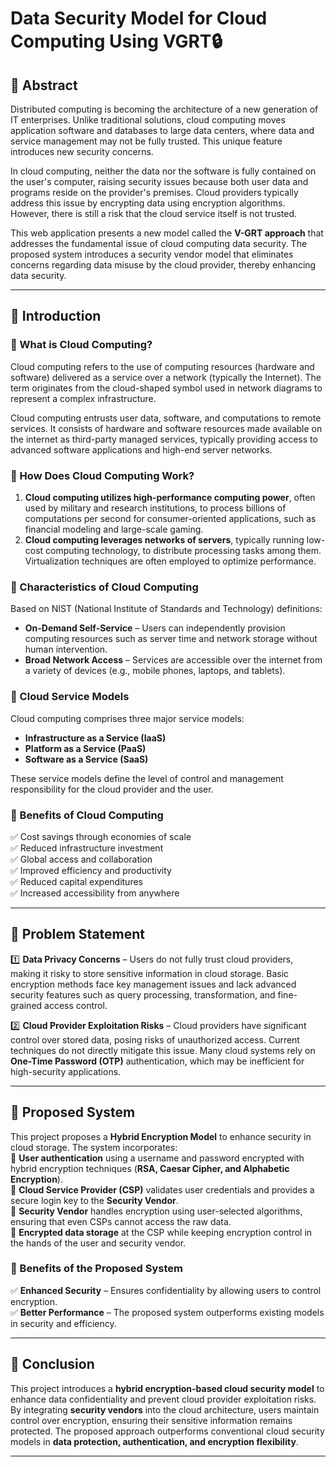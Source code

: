 # Data Security Model for Cloud Computing Using VGRT🔒

## 📌 Abstract  
Distributed computing is becoming the architecture of a new generation of IT enterprises. Unlike traditional solutions, cloud computing moves application software and databases to large data centers, where data and service management may not be fully trusted. This unique feature introduces new security concerns.  

In cloud computing, neither the data nor the software is fully contained on the user's computer, raising security issues because both user data and programs reside on the provider's premises. Cloud providers typically address this issue by encrypting data using encryption algorithms. However, there is still a risk that the cloud service itself is not trusted.  

This web application presents a new model called the **V-GRT approach** that addresses the fundamental issue of cloud computing data security. The proposed system introduces a security vendor model that eliminates concerns regarding data misuse by the cloud provider, thereby enhancing data security.

---

## 📌 Introduction  

### 🔹 What is Cloud Computing?  
Cloud computing refers to the use of computing resources (hardware and software) delivered as a service over a network (typically the Internet). The term originates from the cloud-shaped symbol used in network diagrams to represent a complex infrastructure.  

Cloud computing entrusts user data, software, and computations to remote services. It consists of hardware and software resources made available on the internet as third-party managed services, typically providing access to advanced software applications and high-end server networks.

### 🔹 How Does Cloud Computing Work?  
1. **Cloud computing utilizes high-performance computing power**, often used by military and research institutions, to process billions of computations per second for consumer-oriented applications, such as financial modeling and large-scale gaming.  
2. **Cloud computing leverages networks of servers**, typically running low-cost computing technology, to distribute processing tasks among them. Virtualization techniques are often employed to optimize performance.

### 🔹 Characteristics of Cloud Computing  
Based on NIST (National Institute of Standards and Technology) definitions:  
- **On-Demand Self-Service** – Users can independently provision computing resources such as server time and network storage without human intervention.  
- **Broad Network Access** – Services are accessible over the internet from a variety of devices (e.g., mobile phones, laptops, and tablets).

### 🔹 Cloud Service Models  
Cloud computing comprises three major service models:  
- **Infrastructure as a Service (IaaS)**  
- **Platform as a Service (PaaS)**  
- **Software as a Service (SaaS)**  

These service models define the level of control and management responsibility for the cloud provider and the user.

### 🔹 Benefits of Cloud Computing  
✅ Cost savings through economies of scale  
✅ Reduced infrastructure investment  
✅ Global access and collaboration  
✅ Improved efficiency and productivity  
✅ Reduced capital expenditures  
✅ Increased accessibility from anywhere  

---

## 📌 Problem Statement  

1️⃣ **Data Privacy Concerns** – Users do not fully trust cloud providers, making it risky to store sensitive information in cloud storage. Basic encryption methods face key management issues and lack advanced security features such as query processing, transformation, and fine-grained access control.  

2️⃣ **Cloud Provider Exploitation Risks** – Cloud providers have significant control over stored data, posing risks of unauthorized access. Current techniques do not directly mitigate this issue. Many cloud systems rely on **One-Time Password (OTP)** authentication, which may be inefficient for high-security applications.

---

## 📌 Proposed System  

This project proposes a **Hybrid Encryption Model** to enhance security in cloud storage. The system incorporates:  
🔹 **User authentication** using a username and password encrypted with hybrid encryption techniques (**RSA, Caesar Cipher, and Alphabetic Encryption**).  
🔹 **Cloud Service Provider (CSP)** validates user credentials and provides a secure login key to the **Security Vendor**.  
🔹 **Security Vendor** handles encryption using user-selected algorithms, ensuring that even CSPs cannot access the raw data.  
🔹 **Encrypted data storage** at the CSP while keeping encryption control in the hands of the user and security vendor.  

### 🔹 Benefits of the Proposed System  
✅ **Enhanced Security** – Ensures confidentiality by allowing users to control encryption.  
✅ **Better Performance** – The proposed system outperforms existing models in security and efficiency.  

---
## 📌 Conclusion  
This project introduces a **hybrid encryption-based cloud security model** to enhance data confidentiality and prevent cloud provider exploitation risks. By integrating **security vendors** into the cloud architecture, users maintain control over encryption, ensuring their sensitive information remains protected. The proposed approach outperforms conventional cloud security models in **data protection, authentication, and encryption flexibility**.  

---
 
